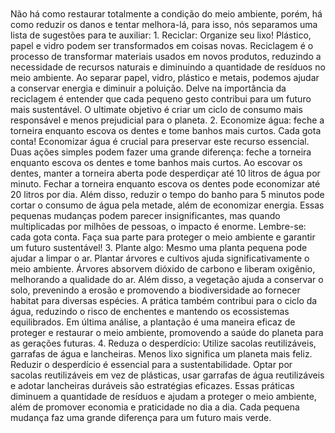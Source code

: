 <title>Bem-vindo ao nosso portal dedicado ao desenvolvimento sustentável de Curitiba! Aqui, você encontrará todas as informações e iniciativas necessárias para se engajar na preservação e na melhoria do meio ambiente em nossa amada cidade. Nosso objetivo é criar um futuro mais verde e sustentável para as gerações presentes e futuras, através de práticas e projetos inovadores que promovam a harmonia entre a urbanização e a natureza. Explore conosco as soluções e os projetos em andamento, participe das nossas ações e descubra como você pode fazer a diferença. Junte-se a nós nessa jornada rumo a um Curitiba mais ecosustentável!</title>
<br></br>
Não há como restaurar totalmente a condição do meio ambiente, porém, há como reduzir os danos e tentar melhora-lá, para isso, nós separamos uma lista de sugestões para te auxiliar:
1. Reciclar: Organize seu lixo! Plástico, papel e vidro podem ser transformados em coisas novas.
Reciclagem é o processo de transformar materiais usados em novos produtos, reduzindo a necessidade de recursos naturais e diminuindo a quantidade de resíduos no meio ambiente. Ao separar papel, vidro, plástico e metais, podemos ajudar a conservar energia e diminuir a poluição. Delve na importância da reciclagem é entender que cada pequeno gesto contribui para um futuro mais sustentável. O ultimate objetivo é criar um ciclo de consumo mais responsável e menos prejudicial para o planeta.
2. Economize água: feche a torneira enquanto escova os dentes e tome banhos mais curtos. Cada gota conta!
Economizar água é crucial para preservar este recurso essencial. Duas ações simples podem fazer uma grande diferença: feche a torneira enquanto escova os dentes e tome banhos mais curtos. Ao escovar os dentes, manter a torneira aberta pode desperdiçar até 10 litros de água por minuto. Fechar a torneira enquanto escova os dentes pode economizar até 20 litros por dia. Além disso, reduzir o tempo do banho para 5 minutos pode cortar o consumo de água pela metade, além de economizar energia. Essas pequenas mudanças podem parecer insignificantes, mas quando multiplicadas por milhões de pessoas, o impacto é enorme. Lembre-se: cada gota conta. Faça sua parte para proteger o meio ambiente e garantir um futuro sustentável!
3. Plante algo: Mesmo uma planta pequena pode ajudar a limpar o ar.
Plantar árvores e cultivos ajuda significativamente o meio ambiente. Árvores absorvem dióxido de carbono e liberam oxigênio, melhorando a qualidade do ar. Além disso, a vegetação ajuda a conservar o solo, prevenindo a erosão e promovendo a biodiversidade ao fornecer habitat para diversas espécies. A prática também contribui para o ciclo da água, reduzindo o risco de enchentes e mantendo os ecossistemas equilibrados. Em última análise, a plantação é uma maneira eficaz de proteger e restaurar o meio ambiente, promovendo a saúde do planeta para as gerações futuras.
4. Reduza o desperdício: Utilize sacolas reutilizáveis, garrafas de água e lancheiras. Menos lixo significa um planeta mais feliz.
Reduzir o desperdício é essencial para a sustentabilidade. Optar por sacolas reutilizáveis em vez de plásticas, usar garrafas de água reutilizáveis e adotar lancheiras duráveis são estratégias eficazes. Essas práticas diminuem a quantidade de resíduos e ajudam a proteger o meio ambiente, além de promover economia e praticidade no dia a dia. Cada pequena mudança faz uma grande diferença para um futuro mais verde.
